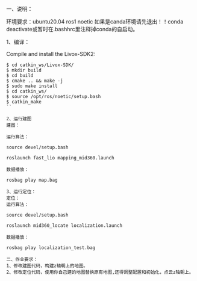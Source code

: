
一、说明：

环境要求：ubuntu20.04 ros1 noetic
如果是canda环境请先退出！！conda deactivate或暂时在.bashhrc里注释掉conda的自启动。

1、编译：

 Compile and install the Livox-SDK2:
```shell
$ cd catkin_ws/Livox-SDK/
$ mkdir build
$ cd build
$ cmake .. && make -j
$ sudo make install
$ cd catkin_ws/
$ source /opt/ros/noetic/setup.bash
$ catkin_make
``

2、运行建图
建图：

运行算法：

source devel/setup.bash

roslaunch fast_lio mapping_mid360.launch

数据播放：

rosbag play map.bag

3、运行定位：
定位：
运行算法：

source devel/setup.bash

roslaunch mid360_locate localization.launch

数据播放：

rosbag play localization_test.bag

二、作业要求：
1、修改建图代码，构建z轴朝上的地图。
2、修改定位代码，使用你自己建的地图替换原有地图,还得调整配置和初始化，点云z轴朝上。

